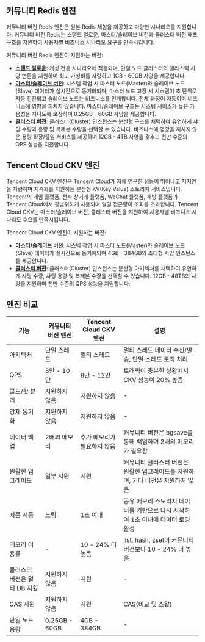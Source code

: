 ## 커뮤니티 Redis 엔진
커뮤니티 버전 Redis 엔진은 원본 Redis 체험을 제공하고 다양한 시나리오를 지원합니다. 커뮤니티 버전 Redis는 스탠드 얼로운, 마스터/슬레이브 버전과 클러스터 버전 배포 구조를 지원하여 사용자별 비즈니스 시나리오 요구를 만족시킵니다.

커뮤니티 버전 Redis 엔진이 지원하는 버전:
 - [**스탠드 얼로운**](https://cloud.tencent.com/document/product/239/17951): 캐싱 전용 시나리오에 적용되며, 단일 노드 클러스터의 엘라스틱 사양 변환을 지원하며 최고 가성비를 자랑하고 1GB - 60GB 사양을 제공합니다.
 - [**마스터/슬레이브 버전**](https://cloud.tencent.com/document/product/239/17950): 시스템 작업 시 마스터 노드(Master)와 슬레이브 노드(Slave) 데이터가 실시간으로 동기화되며, 마스터 노드 고장 시 시스템이 초 단위로 자동 전환되고 슬레이브 노드는 비즈니스를 인계합니다. 전체 과정이 자동이며 비즈니스에 영향을 끼치지 않습니다. 마스터/슬레이브 구조는 시스템 서비스가 높은 가용성을 지니도록 보장하며 0.25GB - 60GB 사양을 제공합니다.
 - [**클러스터 버전**](https://cloud.tencent.com/document/product/239/18336): 클러스터(Cluster) 인스턴스는 분산형 구조를 채택하여 유연하게 샤딩 수량과 용량 및 복제본 수량을 선택할 수 있습니다. 비즈니스에 영향을 끼치지 않은 용량 확장/줄임 서비스를 제공하며 12GB - 4TB 사양을 갖추고 천만 수준의 QPS 성능을 지원합니다.

## Tencent Cloud CKV 엔진
Tencent Cloud CKV 엔진은 Tencent Cloud가 자체 연구한 성능이 뛰어나고 저지연을 자랑하며 지속화를 지원하는 분산형 KV(Key Value) 스토리지 서비스입니다. Tencent의 게임 플랫폼, 전자 상거래 플랫폼, WeChat 플랫폼, 개방 플랫폼과 Tencent Cloud에서 광범위하게 사용되며 일일 접근량이 조회를 초과합니다. Tencent Cloud CKV는 마스터/슬레이브 버전, 클러스터 버전을 지원하여 사용자별 비즈니스 시나리오 수요를 만족시킵니다.

Tencent Cloud CKV 엔진이 지원하는 버전:
 - [**마스터/슬레이브 버전**](https://cloud.tencent.com/document/product/239/17948): 시스템 작업 시 마스터 노드(Master)와 슬레이브 노드(Slave) 데이터가 실시간으로 동기화되며 4GB - 384GB의 초대형 사양 인스턴스를 제공합니다.
 - [**클러스터 버전**](https://cloud.tencent.com/document/product/239/17949): 클러스터(Cluster) 인스턴스는 분산형 아키텍처를 채택하여 유연하게 샤딩 수량, 샤딩 용량 및 복제본 수량을 선택할 수 있습니다. 12GB - 48TB의 사양을 지원하며 천만 수준의 QPS 성능을 지원합니다.
 

## 엔진 비교

|기능|커뮤니티 버전 엔진|Tencent Cloud CKV 엔진|설명|
|--|--|--|--|
|아키텍처|단일 스레드|멀티 스레드|멀티 스레드 데이터 수신/발송, 단일 스레드 로직 처리|
|QPS|8만 - 10만|8만 - 12만|트래픽이 충분한 상황에서 CKV 성능이 20% 높음|
|콜드/핫 분리|지원하지 않음|지원하지 않음|-|
|강제 동기화|지원하지 않음|지원하지 않음|- |
|데이터 백업|2배의 메모리|추가 메모리가 필요하지 않음|커뮤니티 버전은 bgsave를 통해 백업하며 2배의 메모리가 필요함|
|원활한 업그레이드|일부 지원|지원|커뮤니티 클러스터 버전은 원활한 업그레이드를 지원하며, 기타 버전은 지원하지 않음|
|빠른 시동|느림|1초 이내|공유 메모리 스토리지 데이터를 기반으로 다시 시작하여 1초 이내에 데이터 로딩 완성|
|메모리 이용률|-|10 - 24% 더 높음|list, hash, zset이 커뮤니티 버전보다 10 - 24% 더 높음|
|클러스터 버전은 멀티 DB 지원|지원하지 않음|지원|-|
|CAS 지원|지원하지 않음|지원|CAS(비교 및 스왑)|
|단일 노드 용량|0.25GB - 60GB|4GB - 384GB|-|


